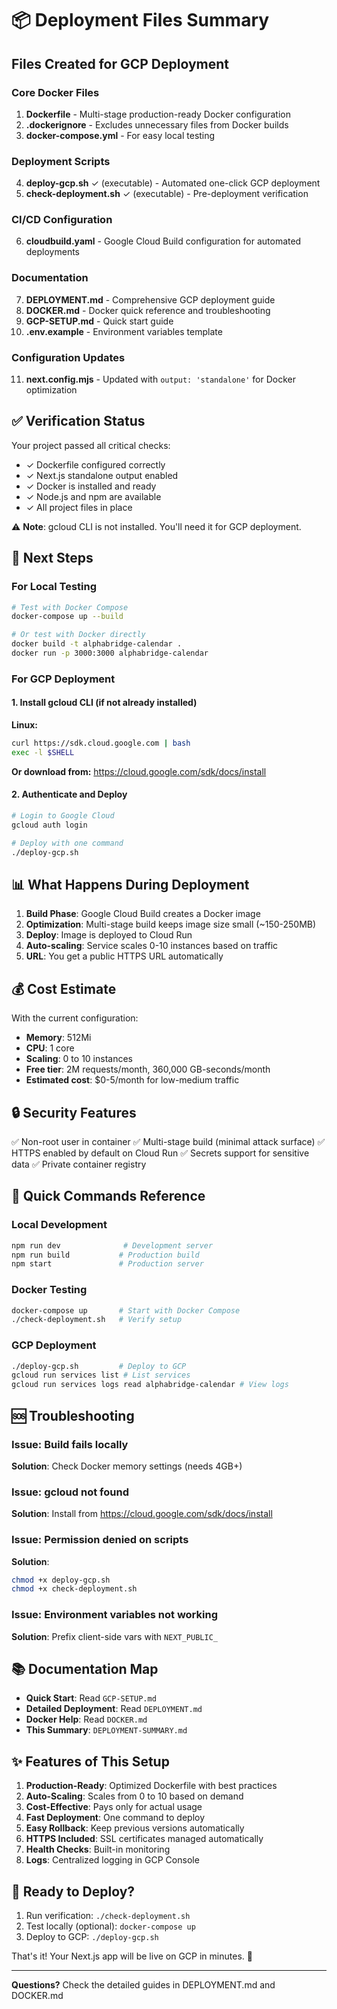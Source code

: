 # 📦 Deployment Files Summary

## Files Created for GCP Deployment

### Core Docker Files
1. **Dockerfile** - Multi-stage production-ready Docker configuration
2. **.dockerignore** - Excludes unnecessary files from Docker builds
3. **docker-compose.yml** - For easy local testing

### Deployment Scripts
4. **deploy-gcp.sh** ✓ (executable) - Automated one-click GCP deployment
5. **check-deployment.sh** ✓ (executable) - Pre-deployment verification

### CI/CD Configuration
6. **cloudbuild.yaml** - Google Cloud Build configuration for automated deployments

### Documentation
7. **DEPLOYMENT.md** - Comprehensive GCP deployment guide
8. **DOCKER.md** - Docker quick reference and troubleshooting
9. **GCP-SETUP.md** - Quick start guide
10. **.env.example** - Environment variables template

### Configuration Updates
11. **next.config.mjs** - Updated with `output: 'standalone'` for Docker optimization

## ✅ Verification Status

Your project passed all critical checks:
- ✓ Dockerfile configured correctly
- ✓ Next.js standalone output enabled
- ✓ Docker is installed and ready
- ✓ Node.js and npm are available
- ✓ All project files in place

⚠ **Note**: gcloud CLI is not installed. You'll need it for GCP deployment.

## 🚀 Next Steps

### For Local Testing
```bash
# Test with Docker Compose
docker-compose up --build

# Or test with Docker directly
docker build -t alphabridge-calendar .
docker run -p 3000:3000 alphabridge-calendar
```

### For GCP Deployment

#### 1. Install gcloud CLI (if not already installed)
**Linux:**
```bash
curl https://sdk.cloud.google.com | bash
exec -l $SHELL
```

**Or download from:** https://cloud.google.com/sdk/docs/install

#### 2. Authenticate and Deploy
```bash
# Login to Google Cloud
gcloud auth login

# Deploy with one command
./deploy-gcp.sh
```

## 📊 What Happens During Deployment

1. **Build Phase**: Google Cloud Build creates a Docker image
2. **Optimization**: Multi-stage build keeps image size small (~150-250MB)
3. **Deploy**: Image is deployed to Cloud Run
4. **Auto-scaling**: Service scales 0-10 instances based on traffic
5. **URL**: You get a public HTTPS URL automatically

## 💰 Cost Estimate

With the current configuration:
- **Memory**: 512Mi
- **CPU**: 1 core
- **Scaling**: 0 to 10 instances
- **Free tier**: 2M requests/month, 360,000 GB-seconds/month
- **Estimated cost**: $0-5/month for low-medium traffic

## 🔒 Security Features

✅ Non-root user in container
✅ Multi-stage build (minimal attack surface)
✅ HTTPS enabled by default on Cloud Run
✅ Secrets support for sensitive data
✅ Private container registry

## 📖 Quick Commands Reference

### Local Development
```bash
npm run dev              # Development server
npm run build           # Production build
npm start               # Production server
```

### Docker Testing
```bash
docker-compose up       # Start with Docker Compose
./check-deployment.sh   # Verify setup
```

### GCP Deployment
```bash
./deploy-gcp.sh         # Deploy to GCP
gcloud run services list # List services
gcloud run services logs read alphabridge-calendar # View logs
```

## 🆘 Troubleshooting

### Issue: Build fails locally
**Solution**: Check Docker memory settings (needs 4GB+)

### Issue: gcloud not found
**Solution**: Install from https://cloud.google.com/sdk/docs/install

### Issue: Permission denied on scripts
**Solution**: 
```bash
chmod +x deploy-gcp.sh
chmod +x check-deployment.sh
```

### Issue: Environment variables not working
**Solution**: Prefix client-side vars with `NEXT_PUBLIC_`

## 📚 Documentation Map

- **Quick Start**: Read `GCP-SETUP.md`
- **Detailed Deployment**: Read `DEPLOYMENT.md`
- **Docker Help**: Read `DOCKER.md`
- **This Summary**: `DEPLOYMENT-SUMMARY.md`

## ✨ Features of This Setup

1. **Production-Ready**: Optimized Dockerfile with best practices
2. **Auto-Scaling**: Scales from 0 to 10 based on demand
3. **Cost-Effective**: Pays only for actual usage
4. **Fast Deployment**: One command to deploy
5. **Easy Rollback**: Keep previous versions automatically
6. **HTTPS Included**: SSL certificates managed automatically
7. **Health Checks**: Built-in monitoring
8. **Logs**: Centralized logging in GCP Console

## 🎯 Ready to Deploy?

1. Run verification: `./check-deployment.sh`
2. Test locally (optional): `docker-compose up`
3. Deploy to GCP: `./deploy-gcp.sh`

That's it! Your Next.js app will be live on GCP in minutes. 🚀

---

**Questions?** Check the detailed guides in DEPLOYMENT.md and DOCKER.md
